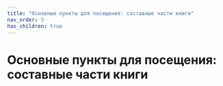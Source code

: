 ```yaml
---
title: "Основные пункты для посещения: составные части книги"
nav_order: 5
has_children: true
---
```


# Основные пункты для посещения: составные части книги

